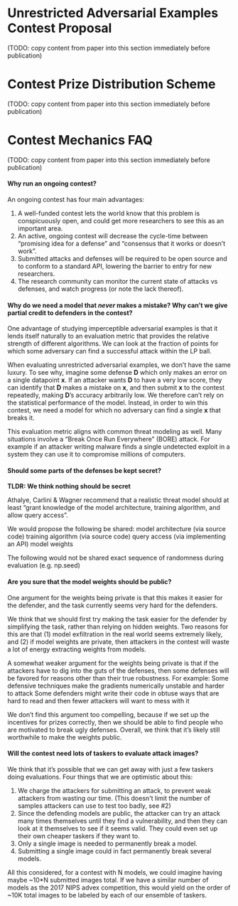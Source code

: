 # Unrestricted Adversarial Examples Contest Proposal

(TODO: copy content from paper into this section immediately before publication)

# <a name="prizes"></a>Contest Prize Distribution Scheme

(TODO: copy content from paper into this section immediately before publication)

# Contest Mechanics FAQ
(TODO: copy content from paper into this section immediately before publication)

#### Why run an ongoing contest?

An ongoing contest has four main advantages:

1. A well-funded contest lets the world know that this problem is conspicuously open, and could get more researchers to see this as an important area.
2. An active, ongoing contest will decrease the cycle-time between “promising idea for a defense” and “consensus that it works or doesn’t work”. 
3. Submitted attacks and defenses will be required to be open source and to conform to a standard API, lowering the barrier to entry for new researchers.
4. The research community can monitor the current state of attacks vs defenses, and watch progress (or note the lack thereof).



#### Why do we need a model that *never* makes a mistake? Why can’t we give partial credit to defenders in the contest?
One advantage of studying imperceptible adversarial examples is that it lends itself naturally to an evaluation metric that provides the relative strength of different algorithms. We can look at the fraction of points for which some adversary can find a successful attack within the LP ball.

When evaluating unrestricted adversarial examples, we don’t have the same luxury. To see why, imagine some defense **D** which only makes an error on a single datapoint **x**. If an attacker wants **D** to have a very low score, they can identify that **D** makes a mistake on **x**, and then submit **x** to the contest repeatedly, making **D**’s accuracy arbitrarily low. We therefore can’t rely on the statistical performance of the model. Instead, in order to win this contest, we need a model for which no adversary can find a single **x** that breaks it.

This evaluation metric aligns with common threat modeling as well. Many situations involve a “Break Once Run Everywhere” (BORE) attack. For example if an attacker writing malware finds a single undetected exploit in a system they can use it to compromise millions of computers.

#### Should some parts of the defenses be kept secret?
**TLDR: We think nothing should be secret**

Athalye, Carlini & Wagner recommend that a realistic threat model should at least “grant knowledge of the model architecture, training algorithm, and allow query access”.

We would propose the following be shared:
model architecture (via source code)
training algorithm (via source code)
query access (via implementing an API)
model weights

The following would not be shared
exact sequence of randomness during evaluation (e.g. np.seed)

#### Are you sure that the model weights should be public?
One argument for the weights being private is that this makes it easier for the defender, and the task currently seems very hard for the defenders.

We think that we should first try making the task easier for the defender by simplifying the task, rather than relying on hidden weights. Two reasons for this are that (1) model exfiltration in the real world seems extremely likely, and (2) if model weights are private, then attackers in the contest will waste a lot of energy extracting weights from models.

A somewhat weaker argument for the weights being private is that if the attackers have to dig into the guts of the defenses, then some defenses will be favored for reasons other than their true robustness. For example:
Some defensive techniques make the gradients numerically unstable and harder to attack
Some defenders might write their code in obtuse ways that are hard to read and then fewer attackers will want to mess with it

We don’t find this argument too compelling, because if we set up the incentives for prizes correctly, then we should be able to find people who are motivated to break ugly defenses. Overall, we think that it’s likely still worthwhile to make the weights public.

#### Will the contest need lots of taskers to evaluate attack images?
We think that it’s possible that we can get away with just a few taskers doing evaluations. Four things that we are optimistic about this:

1. We charge the attackers for submitting an attack, to prevent weak attackers from wasting our time. (This doesn't limit the number of samples attackers can use to test too badly, see #2)
2. Since the defending models are public, the attacker can try an attack many times themselves until they find a vulnerability, and then they can look at it themselves to see if it seems valid. They could even set up their own cheaper taskers if they want to.
3. Only a single image is needed to permanently break a model.
4. Submitting a single image could in fact permanently break several models.
 
All this considered, for a contest with N models, we could imagine having maybe ~10*N submitted images total. If we have a similar number of models as the 2017 NIPS advex competition, this would yield on the order of ~10K total images to be labeled by each of our ensemble of taskers.


